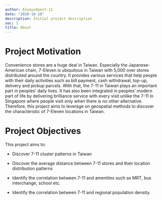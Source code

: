 ```yaml
---
author: AlwaysOpen7-11
date: "2020-10-10"
description: Initial project description
sec: 1
title: About
---
```


# Project Motivation

Convenience stores are a huge deal in Taiwan. Especially the Japanese-American chain, 7-Eleven is ubiquitous in Taiwan with 5,000 over stores distributed around the country. It provides various services that help people with their daily activities such as bill payment, cash withdrawal, top-up, delivery and pickup parcels. With that, the 7-11 in Taiwan plays an important part in peoples’ daily lives. It has also been integrated in peoples’ modern part of life by delivering brilliance service with every visit unlike the 7-11 in Singapore where people visit only when there is no other alternative. Therefore, this project aims to leverage on geospatial methods to discover the characteristic of 7-Eleven locations in Taiwan.
 

# Project Objectives 
This project aims to: 

* Discover 7-11 cluster patterns in Taiwan 

* Discover the average distance between 7-11 stores and their location distribution patterns 

* Identify the correlation between 7-11 and amenities such as MRT, bus interchange, school etc. 

* Identify the correlation between 7-11 and regional population density. 